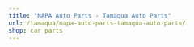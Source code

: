 ```yaml
---
title: "NAPA Auto Parts - Tamaqua Auto Parts"
url: /tamaqua/napa-auto-parts-tamaqua-auto-parts/
shop: car parts
---
```

